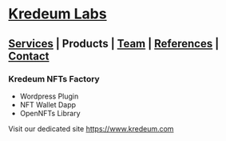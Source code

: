 # [Kredeum Labs](README.md)
## [Services](services.md) | Products | [Team](team.md) | [References](references.md) | [Contact](contact.md)


### Kredeum NFTs Factory

- Wordpress Plugin
- NFT Wallet Dapp
- OpenNFTs Library

Visit our dedicated site https://www.kredeum.com